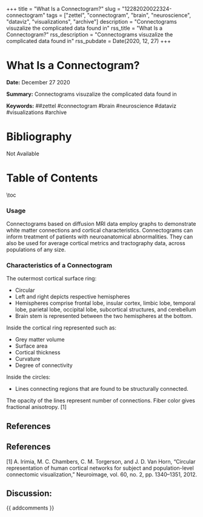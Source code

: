 +++
title = "What Is a Connectogram?"
slug = "12282020022324-connectogram"
tags = ["zettel", "connectogram", "brain", "neuroscience", "dataviz", "visualizations", "archive"]
description = "Connectograms visuzalize the complicated data found in"
rss_title = "What Is a Connectogram?"
rss_description = "Connectograms visuzalize the complicated data found in"
rss_pubdate = Date(2020, 12, 27)
+++



What Is a Connectogram?
=========

**Date:** December 27 2020

**Summary:** Connectograms visuzalize the complicated data found in

**Keywords:** ##zettel #connectogram #brain #neuroscience #dataviz #visualizations #archive

Bibliography
==========

Not Available

Table of Contents
=========

\toc

### Usage

Connectograms based on diffusion MRI data employ graphs to demonstrate white matter connections and cortical characteristics. Connectograms can inform treatment of patients with neuroanatomical abnormalities. They can also be used for average cortical metrics and tractography data, across populations of any size.

### Characteristics of a Connectogram

The outermost cortical surface ring:

  * Circular
  * Left and right depicts respective hemispheres
  * Hemispheres comprise frontal lobe, insular cortex, limbic lobe, temporal lobe, parietal lobe, occipital lobe, subcortical structures, and cerebellum
  * Brain stem is represented between the two hemispheres at the bottom.

Inside the cortical ring represented such as:

  * Grey matter volume
  * Surface area
  * Cortical thickness
  * Curvature
  * Degree of connectivity

Inside the circles:

  * Lines connecting regions that are found to be structurally connected.

The opacity of the lines represent number of connections. Fiber color gives fractional anisotropy. [1]

## References

## References

[1] A. Irimia, M. C. Chambers, C. M. Torgerson, and J. D. Van Horn, “Circular representation of human cortical networks for subject and population-level connectomic visualization,” Neuroimage, vol. 60, no. 2, pp. 1340–1351, 2012.
## Discussion: 

{{ addcomments }}
